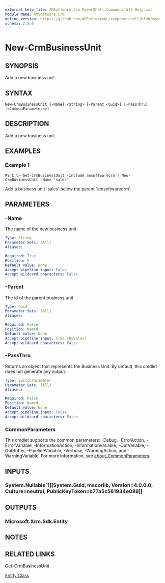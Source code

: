```yaml
---
external help file: AMSoftware.Crm.PowerShell.Commands.dll-Help.xml
Module Name: AMSoftware.Crm
online version: https://github.com/AMSoftwareNL/crmpowershell/blob/master/docs/New-CrmBusinessUnit.md
schema: 2.0.0
---
```


# New-CrmBusinessUnit

## SYNOPSIS
Add a new business unit.

## SYNTAX

```
New-CrmBusinessUnit [-Name] <String> [-Parent <Guid>] [-PassThru] [<CommonParameters>]
```

## DESCRIPTION
Add a new business unit.

## EXAMPLES

### Example 1
```
PS C:\> Get-CrmBusinessUnit -Include amsoftwarecrm | New-CrmBusinessUnit -Name 'sales'
```

Add a business unit 'sales' below the parent 'amsoftwarecrm'.

## PARAMETERS

### -Name
The name of the new business unit.

```yaml
Type: String
Parameter Sets: (All)
Aliases:

Required: True
Position: 0
Default value: None
Accept pipeline input: False
Accept wildcard characters: False
```

### -Parent
The id of the parent business unit.

```yaml
Type: Guid
Parameter Sets: (All)
Aliases:

Required: False
Position: Named
Default value: None
Accept pipeline input: True (ByValue)
Accept wildcard characters: False
```

### -PassThru
Returns an object that represents the Business Unit. By default, this cmdlet does not generate any output.

```yaml
Type: SwitchParameter
Parameter Sets: (All)
Aliases:

Required: False
Position: Named
Default value: None
Accept pipeline input: False
Accept wildcard characters: False
```

### CommonParameters
This cmdlet supports the common parameters: -Debug, -ErrorAction, -ErrorVariable, -InformationAction, -InformationVariable, -OutVariable, -OutBuffer, -PipelineVariable, -Verbose, -WarningAction, and -WarningVariable. For more information, see [about_CommonParameters](http://go.microsoft.com/fwlink/?LinkID=113216).

## INPUTS

### System.Nullable`1[[System.Guid, mscorlib, Version=4.0.0.0, Culture=neutral, PublicKeyToken=b77a5c561934e089]]
## OUTPUTS

### Microsoft.Xrm.Sdk.Entity
## NOTES

## RELATED LINKS

[Get-CrmBusinessUnit](Get-CrmBusinessUnit.md)

[Entity Class](https://msdn.microsoft.com/library/microsoft.xrm.sdk.entity.aspx)
